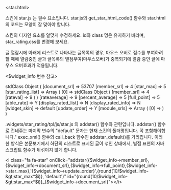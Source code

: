 <star.html>

스킨에 star.js 는 필수 요소입니다.
star.js의 get_star_html_code() 함수와 star.html의 코드는 모양이 잘 맞아야 합니다.

스킨의 디자인 요소를 알맞게 수정하세요.
id와 class 명은 유지하기 바라며, star_rating.css를 변경해 보세요.

글 열람시에 아래에 리스트로 나타나는 글목록의 경우,
마우스 오버로 점수를 부여하려할 때에 열람중인 글과 글목록의 별점부여(마우스오버)가 중복되기에
열람 중인 글에 마우스 오버효과가 적용됩니다.



<$widget_info 변수 참고>

stdClass Object ( [document_srl] => 53707 [member_srl] => 4 [star_max] => 5 [star_rating_list] => Array ( [0] => stdClass Object ( [member_srl] => 4 [rateval] => 9 ) ) [rateaverage] => 9 [percent_average] => 5 [full_point] => 5 [able_rate] => Y [display_rated_list] => N [display_rated_info] => N [widget_skin] => default [update_order] => Y [module_srls] => Array ( [0] => ) ) 


.widgets/star_rating/tpl/js/star.js 의 addstar() 함수와 관련입니다.
            addstar() 함수로 건네주는 마지막 변수의 "default" 문자는 현재 스킨의 폴더명입니다. 꼭 포함해야합니다."
            exec_xml() 함수의 call_back 함수인 addstar_default()를 가리킵니다.
            이러한 방식은 본문보기에서 하단의 리스트로 표시된 글이 섞인 상태에서, 별점 표현의 자바스크립트 함수가 뒤섞이지 않게 합니다.

&lt;i class="fa fa-star" onClick="addstar({$widget_info-&gt;member_srl},{$widget_info-&gt;document_srl},{$widget_info-&gt;full_point},{$widget_info-&gt;star_max},'{$widget_info-&gt;update_order}',{round(10/$widget_info-&gt;star_max*$i)}, 'default')" id="{round(10/$widget_info-&gt;star_max*$i)}_{$widget_info-&gt;document_srl}"&gt;&lt;/i&gt;
